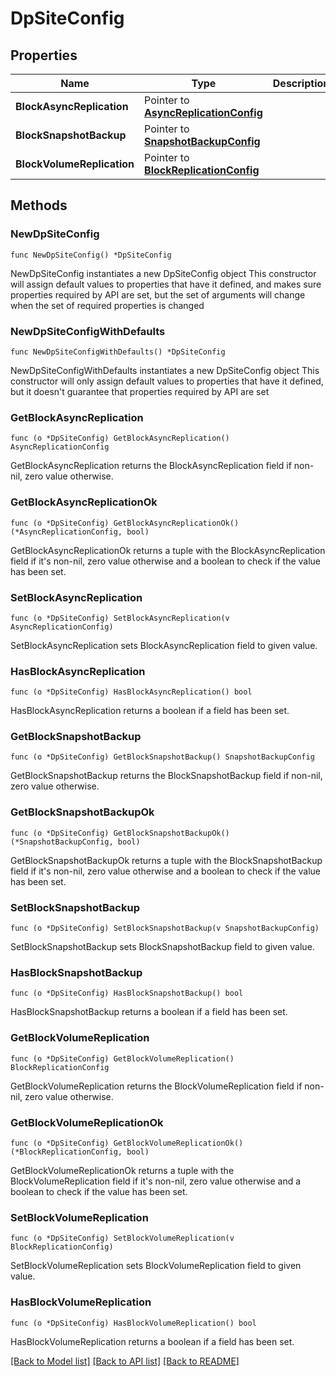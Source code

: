 # DpSiteConfig

## Properties

Name | Type | Description | Notes
------------ | ------------- | ------------- | -------------
**BlockAsyncReplication** | Pointer to [**AsyncReplicationConfig**](AsyncReplicationConfig.md) |  | [optional] 
**BlockSnapshotBackup** | Pointer to [**SnapshotBackupConfig**](SnapshotBackupConfig.md) |  | [optional] 
**BlockVolumeReplication** | Pointer to [**BlockReplicationConfig**](BlockReplicationConfig.md) |  | [optional] 

## Methods

### NewDpSiteConfig

`func NewDpSiteConfig() *DpSiteConfig`

NewDpSiteConfig instantiates a new DpSiteConfig object
This constructor will assign default values to properties that have it defined,
and makes sure properties required by API are set, but the set of arguments
will change when the set of required properties is changed

### NewDpSiteConfigWithDefaults

`func NewDpSiteConfigWithDefaults() *DpSiteConfig`

NewDpSiteConfigWithDefaults instantiates a new DpSiteConfig object
This constructor will only assign default values to properties that have it defined,
but it doesn't guarantee that properties required by API are set

### GetBlockAsyncReplication

`func (o *DpSiteConfig) GetBlockAsyncReplication() AsyncReplicationConfig`

GetBlockAsyncReplication returns the BlockAsyncReplication field if non-nil, zero value otherwise.

### GetBlockAsyncReplicationOk

`func (o *DpSiteConfig) GetBlockAsyncReplicationOk() (*AsyncReplicationConfig, bool)`

GetBlockAsyncReplicationOk returns a tuple with the BlockAsyncReplication field if it's non-nil, zero value otherwise
and a boolean to check if the value has been set.

### SetBlockAsyncReplication

`func (o *DpSiteConfig) SetBlockAsyncReplication(v AsyncReplicationConfig)`

SetBlockAsyncReplication sets BlockAsyncReplication field to given value.

### HasBlockAsyncReplication

`func (o *DpSiteConfig) HasBlockAsyncReplication() bool`

HasBlockAsyncReplication returns a boolean if a field has been set.

### GetBlockSnapshotBackup

`func (o *DpSiteConfig) GetBlockSnapshotBackup() SnapshotBackupConfig`

GetBlockSnapshotBackup returns the BlockSnapshotBackup field if non-nil, zero value otherwise.

### GetBlockSnapshotBackupOk

`func (o *DpSiteConfig) GetBlockSnapshotBackupOk() (*SnapshotBackupConfig, bool)`

GetBlockSnapshotBackupOk returns a tuple with the BlockSnapshotBackup field if it's non-nil, zero value otherwise
and a boolean to check if the value has been set.

### SetBlockSnapshotBackup

`func (o *DpSiteConfig) SetBlockSnapshotBackup(v SnapshotBackupConfig)`

SetBlockSnapshotBackup sets BlockSnapshotBackup field to given value.

### HasBlockSnapshotBackup

`func (o *DpSiteConfig) HasBlockSnapshotBackup() bool`

HasBlockSnapshotBackup returns a boolean if a field has been set.

### GetBlockVolumeReplication

`func (o *DpSiteConfig) GetBlockVolumeReplication() BlockReplicationConfig`

GetBlockVolumeReplication returns the BlockVolumeReplication field if non-nil, zero value otherwise.

### GetBlockVolumeReplicationOk

`func (o *DpSiteConfig) GetBlockVolumeReplicationOk() (*BlockReplicationConfig, bool)`

GetBlockVolumeReplicationOk returns a tuple with the BlockVolumeReplication field if it's non-nil, zero value otherwise
and a boolean to check if the value has been set.

### SetBlockVolumeReplication

`func (o *DpSiteConfig) SetBlockVolumeReplication(v BlockReplicationConfig)`

SetBlockVolumeReplication sets BlockVolumeReplication field to given value.

### HasBlockVolumeReplication

`func (o *DpSiteConfig) HasBlockVolumeReplication() bool`

HasBlockVolumeReplication returns a boolean if a field has been set.


[[Back to Model list]](../README.md#documentation-for-models) [[Back to API list]](../README.md#documentation-for-api-endpoints) [[Back to README]](../README.md)


